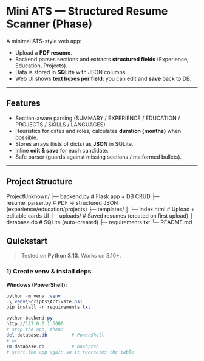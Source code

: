 # Mini ATS — Structured Resume Scanner (Phase)

A minimal ATS-style web app:
- Upload a **PDF resume**.
- Backend parses sections and extracts **structured fields** (Experience, Education, Projects).
- Data is stored in **SQLite** with JSON columns.
- Web UI shows **text boxes per field**; you can edit and **save** back to DB.

---

## Features

- Section-aware parsing (SUMMARY / EXPERIENCE / EDUCATION / PROJECTS / SKILLS / LANGUAGES).
- Heuristics for dates and roles; calculates **duration (months)** when possible.
- Stores arrays (lists of dicts) as **JSON** in SQLite.
- Inline **edit & save** for each candidate.
- Safe parser (guards against missing sections / malformed bullets).

---

## Project Structure
ProjectUnknown/
├─ backend.py # Flask app + DB CRUD
├─ resume_parser.py # PDF → structured JSON (experience/education/projects)
├─ templates/
│ └─ index.html # Upload + editable cards UI
├─ uploads/ # Saved resumes (created on first upload)
├─ database.db # SQLite (auto-created)
├─ requirements.txt
└─ README.md
## Quickstart

> Tested on **Python 3.13**. Works on 3.10+.

### 1) Create venv & install deps
**Windows (PowerShell):**
```powershell
python -m venv .venv
.\.venv\Scripts\Activate.ps1
pip install -r requirements.txt

python backend.py
http://127.0.0.1:5000
# stop the app, then:
del database.db         # PowerShell
# or
rm database.db          # bash/zsh
# start the app again so it recreates the table